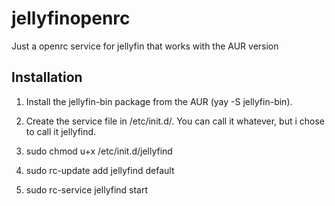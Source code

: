 # jellyfinopenrc
Just a openrc service for jellyfin that works with the AUR version 

## Installation
1. Install the jellyfin-bin package from the AUR (yay -S jellyfin-bin).

2. Create the service file in /etc/init.d/. You can call it whatever, but i chose to call it jellyfind.

3. sudo chmod u+x /etc/init.d/jellyfind

4. sudo rc-update add jellyfind default

5. sudo rc-service jellyfind start
